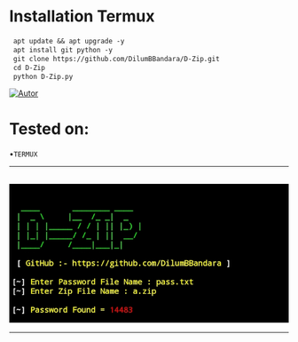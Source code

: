 # Installation Termux
     apt update && apt upgrade -y
     apt install git python -y
     git clone https://github.com/DilumBBandara/D-Zip.git
     cd D-Zip
     python D-Zip.py

<a href="https://github.com/DilumBBandara"><img title="Autor" src="https://img.shields.io/badge/Author-D.M.D.U.Bandara-blue?style=for-the-badge&logo=github"></a>
# Tested on:
   •<code>TERMUX</code>
   
<hr>
<br><img src="D-Zip.jpg"><hr>
